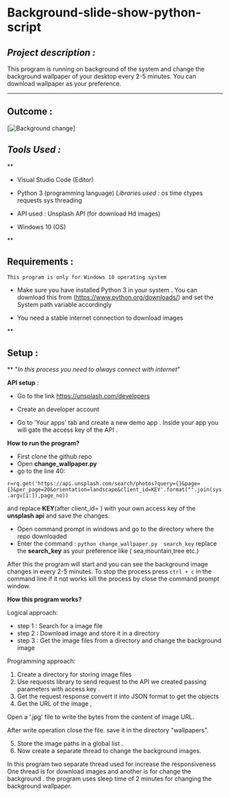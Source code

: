 # Background-slide-show-python-script




## *Project description :*

  This program is running on background of the system and change the background wallpaper of your  desktop every 2-5 minutes. You can download wallpaper as your preference.

***

## Outcome :
[![Background change](https://github.com/hiron1999/Background-slide-show-python-script-/blob/main/rec1.gif)]


## *Tools Used :*

**
		

 - Visual Studio Code (Editor)
 - Python 3 (programming language)
		*Libraries used :* 
							 os
							 time
							 ctypes
							 requests 
							 sys
							 threading
		
 - API used :  Unsplash API (for download Hd images)

 - Windows 10 (OS)

**

## Requirements :

	This program is only for Windows 10 operating system

 - Make sure you have installed Python 3 in your system . You can
   download this from (https://www.python.org/downloads/) and set the System path variable accordingly
   

 - You need a stable internet connection to download images

**

## Setup :

**
"*In this process you need to always connect with internet*"



 **API setup** :
 
 - Go to the link https://unsplash.com/developers
 - Create an developer account 

 - Go to  'Your apps' tab and create a new demo app . Inside your app you will gate the access key of the API . 
 

 

 **How to run the program?**
 

 - First clone the github repo
 - Open **change_wallpaper.py** 
 - go to the line 40:
 
 
 `r=rq.get('https://api.unsplash.com/search/photos?query={}&page={}&per_page=20&orientation=landscape&client_id=KEY'.format("".join(sys.argv[1:]),page_no))`
 
 
 and replace **KEY**(after client_id= ) with your own access key of the **unsplash api** and  save the changes.
 
 - Open command prompt in windows and go to the directory where the repo downloaded
 - Enter the command : `python change_wallpaper.py  search_key` replace the **search_key** as your preference like ( sea,mountain,tree etc.) 

After this the program will start and you can see the  background image changes in every 2-5 minutes.
To stop the process press `ctrl + c` in the command line if it not works kill the process by close the command prompt window.


 
    
**How this program works?** 


Logical approach:

 - step 1 : Search for a image file
 - step 2 : Download image and store it in a directory
 - step 3 : Get the image files from a directory and change the background image

Programming approach: 

 1. Create a directory  for storing image files
 2. Use requests library to send request to the API we created  passing parameters with access key .
 3. Get the request response convert it into JSON format to get the objects
 4. Get the URL of the image ,
 
 Open a  '.jpg' file to write the bytes from the content of image URL.
 
 After write operation close the file. save it in the directory "wallpapers".
 
 5. Store the image paths in a global list .
 6. Now create a separate thread to change the background images.
 
 
In this program two separate thread used for increase the responsiveness  One thread is for download images and another is for change the background . the program uses sleep time of 2 minutes for changing the background wallpaper.

   
                      

